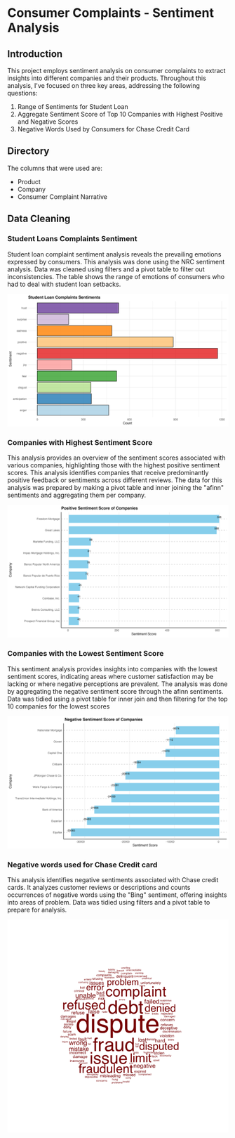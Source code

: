 # Consumer Complaints - Sentiment Analysis 

## Introduction
This project employs sentiment analysis on consumer complaints to extract insights into different companies and their products. Throughout this analysis, I've focused on three key areas, addressing the following questions:
1. Range of Sentiments for Student Loan
2. Aggregate Sentiment Score of Top 10 Companies with Highest Positive and Negative Scores
3. Negative Words Used by Consumers for Chase Credit Card

## Directory 
The columns that were used are: 
- Product
- Company
- Consumer Complaint Narrative

## Data Cleaning 

### Student Loans Complaints Sentiment 
<p> Student loan complaint sentiment analysis reveals the prevailing emotions expressed by consumers. This analysis was done using the NRC sentiment analysis. Data was cleaned using filters and a pivot table to filter out inconsistencies. The table shows the range of emotions 
 of consumers who had to deal with student loan setbacks.</p>
<img src="Images/Student Loan Complaints Sentiments.png" height = 250*1.5, width = 400*1.5>

### Companies with Highest Sentiment Score
<p> This analysis provides an overview of the sentiment scores associated with various companies, highlighting those with the highest positive sentiment scores. This analysis identifies companies that receive predominantly positive feedback or sentiments across different reviews. 
The data for this analysis was prepared by making a pivot table and inner joining the "afinn" sentiments and aggregating them per company. </p>
<img src="Images/Positive Sentiment Score.png" height = 250*1.5, width = 400*1.5>

### Companies with the Lowest Sentiment Score
<p> This sentiment analysis provides insights into companies with the lowest sentiment scores, indicating areas where customer satisfaction may be lacking or where negative perceptions are prevalent. The analysis was done by aggregating the negative sentiment
score through the afinn sentiments. Data was tidied using a pivot table for inner join and then filtering for the top 10 companies for the lowest scores</p>
<img src="Images/Negative Sentiment Score.png" height = 250*1.5, width = 400*1.5>

### Negative words used for Chase Credit card
<p> This analysis identifies negative sentiments associated with Chase credit cards. It analyzes customer reviews or descriptions and counts occurrences of negative words using the "Bing" sentiment, offering insights into areas of problem. Data was tidied using filters and a pivot table to prepare for
 analysis. </p>
<img src="Images/Word Cloud.png" height = 250*1.5, width = 400*1.5>

